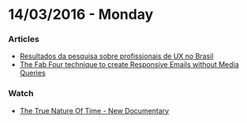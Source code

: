 # 14/03/2016 - Monday

### Articles

- [Resultados da pesquisa sobre profissionais de UX no Brasil](http://arquiteturadeinformacao.com/mercado-e-carreira/resultados-da-pesquisa-sobre-profissionais-de-ux-no-brasil/)
- [The Fab Four technique to create Responsive Emails without Media Queries](https://medium.freecodecamp.com/the-fab-four-technique-to-create-responsive-emails-without-media-queries-baf11fdfa848#.pjkiouwkj)

### Watch

- [The True Nature Of Time - New Documentary](https://www.youtube.com/watch?v=2TiQidGPHA4)